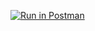 [![Run in Postman](https://run.pstmn.io/button.svg)](https://app.getpostman.com/run-collection/25408747-ea161465-f62c-4d07-b642-494aa3477e3f?action=collection%2Ffork&collection-url=entityId%3D25408747-ea161465-f62c-4d07-b642-494aa3477e3f%26entityType%3Dcollection%26workspaceId%3Dd2328d7b-a58a-4caa-ab2d-1652f5271bd1)
